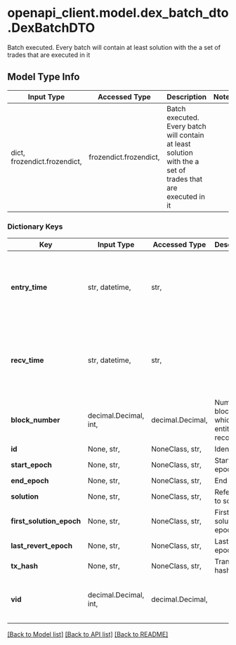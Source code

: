 # openapi_client.model.dex_batch_dto.DexBatchDTO

Batch executed. Every batch will contain at least solution with the a set of trades that are executed in it

## Model Type Info
Input Type | Accessed Type | Description | Notes
------------ | ------------- | ------------- | -------------
dict, frozendict.frozendict,  | frozendict.frozendict,  | Batch executed. Every batch will contain at least solution with the a set of trades that are executed in it | 

### Dictionary Keys
Key | Input Type | Accessed Type | Description | Notes
------------ | ------------- | ------------- | ------------- | -------------
**entry_time** | str, datetime,  | str,  |  | [optional] value must conform to RFC-3339 date-time
**recv_time** | str, datetime,  | str,  |  | [optional] value must conform to RFC-3339 date-time
**block_number** | decimal.Decimal, int,  | decimal.Decimal,  | Number of block in which entity was recorded. | [optional] value must be a 64 bit integer
**id** | None, str,  | NoneClass, str,  | Identifier. | [optional] 
**start_epoch** | None, str,  | NoneClass, str,  | Start epoch. | [optional] 
**end_epoch** | None, str,  | NoneClass, str,  | End epoch. | [optional] 
**solution** | None, str,  | NoneClass, str,  | Reference to solution. | [optional] 
**first_solution_epoch** | None, str,  | NoneClass, str,  | First solution epoch. | [optional] 
**last_revert_epoch** | None, str,  | NoneClass, str,  | Last revert epoch. | [optional] 
**tx_hash** | None, str,  | NoneClass, str,  | Transaction hash. | [optional] 
**vid** | decimal.Decimal, int,  | decimal.Decimal,  |  | [optional] value must be a 64 bit integer

[[Back to Model list]](../../README.md#documentation-for-models) [[Back to API list]](../../README.md#documentation-for-api-endpoints) [[Back to README]](../../README.md)

